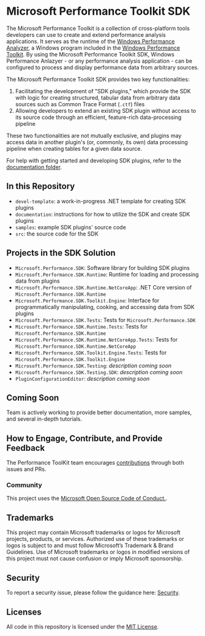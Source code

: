 # Microsoft Performance Toolkit SDK

The Microsoft Performance Toolkit is a collection of cross-platform tools developers can use to create 
and extend performance analysis applications. It serves as the runtime of the [Windows Performance Analyzer](https://docs.microsoft.com/en-us/windows-hardware/test/wpt/windows-performance-analyzer), 
a Windows program included in the [Windows Performance Toolkit](https://docs.microsoft.com/en-us/windows-hardware/test/wpt/). 
By using the Microsoft Performance Toolkit SDK, Windows Performance Anlazyer - or any performance analysis application - 
can be configured to process and display performance data from arbitrary sources.

The Microsoft Performance Toolkit SDK provides two key functionalities:
1) Facilitating the development of "SDK plugins," which provide the SDK with logic for creating structured, 
tabular data from arbitrary data sources such as Common Trace Format (`.ctf`) files
2) Allowing developers to extend an existing SDK plugin without access to its source code through an efficient,
feature-rich data-processing pipeline

These two functionalities are not mutually exclusive, and plugins may access data in another plugin's (or, commonly, its own) 
data processing pipeline when creating tables for a given data source.

For help with getting started and developing SDK plugins, refer to the [documentation folder](./documentation).

## In this Repository
* `devel-template`: a work-in-progress .NET template for creating SDK plugins
* `documentation`: instructions for how to utilize the SDK and create SDK plugins
* `samples`: example SDK plugins' source code
* `src`: the source code for the SDK

## Projects in the SDK Solution
* `Microsoft.Performance.SDK`: Software library for building SDK plugins
* `Microsoft.Performance.SDK.Runtime`: Runtime for loading and processing data from plugins
* `Microsoft.Performance.SDK.Runtime.NetCoreApp`: .NET Core version of `Microsoft.Performance.SDK.Runtime`
* `Microsoft.Performance.SDK.Toolkit.Engine`: Interface for programmatically manipulating, cooking, and accessing data from SDK plugins
* `Microsoft.Performance.SDK.Tests`: Tests for `Microsoft.Performance.SDK`
* `Microsoft.Performance.SDK.Runtime.Tests`: Tests for `Microsoft.Performance.SDK.Runtime`
* `Microsoft.Performance.SDK.Runtime.NetCoreApp.Tests`: Tests for `Microsoft.Performance.SDK.Runtime.NetCoreApp`
* `Microsoft.Performance.SDK.Toolkit.Engine.Tests`: Tests for `Microsoft.Performance.SDK.Toolkit.Engine`
* `Microsoft.Performance.SDK.Testing`: *description coming soon*
* `Microsoft.Performance.SDK.Testing.SDK`: *description coming soon*
* `PluginConfigurationEditor`: *description coming soon*

## Coming Soon

Team is actively working to provide better documentation, more samples, and several in-depth tutorials.

## How to Engage, Contribute, and Provide Feedback

The Performance ToolKit team encourages [contributions](CONTRIBUTING.md) through both issues and PRs.

### Community

This project uses the [Microsoft Open Source Code of Conduct.](https://opensource.microsoft.com/codeofconduct).

## Trademarks

This project may contain Microsoft trademarks or logos for Microsoft projects, products, or services. Authorized use of these trademarks or logos is subject to and must follow Microsoft’s Trademark & Brand Guidelines. Use of Microsoft trademarks or logos in modified versions of this project must not cause confusion or imply Microsoft sponsorship.

## Security

To report a security issue, please follow the guidance here: [Security](SECURITY.md).

## Licenses

All code in this repository is licensed under the [MIT License](LICENSE.txt).

